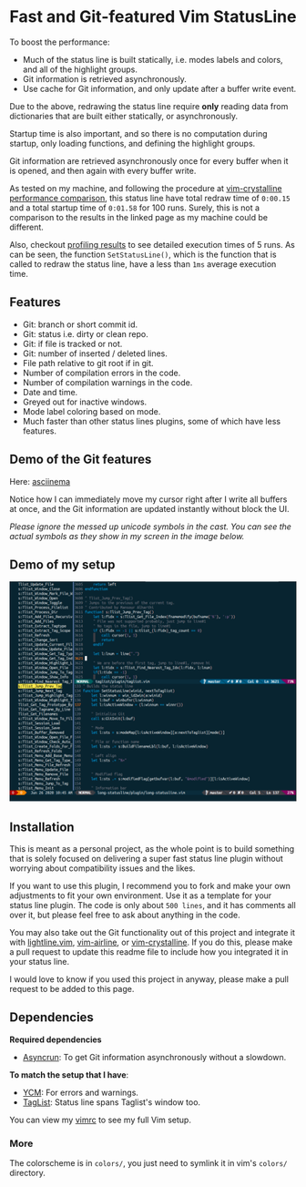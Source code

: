 Fast and Git-featured Vim StatusLine
====================================

To boost the performance:
* Much of the status line is built statically, i.e. modes labels and colors, and
all of the highlight groups.
* Git information is retrieved asynchronously.
* Use cache for Git information, and only update after a buffer write event.

Due to the above, redrawing the status line require **only** reading data from
dictionaries that are built either statically, or asynchronously. 

Startup time is also important, and so there is no computation during startup,
only loading functions, and defining the highlight groups. 

Git information are retrieved asynchronously once for every buffer when it is 
opened, and then again with every buffer write. 

As tested on my machine, and following the procedure at
[vim-crystalline performance comparison](https://github.com/rbong/vim-crystalline/wiki/Performance-Comparison),
this status line have total redraw time of `0:00.15` and a total startup time of
`0:01.58` for 100 runs. Surely,
this is not a comparison to the results in the linked page as my machine could
be different.

Also, checkout [profiling results](profiling_results/logs) to see detailed
execution times of 5 runs. As can be seen, the function `SetStatusLine()`, which
is the function that is called to redraw the status line, have
a less than `1ms` average execution time. 

## Features 
* Git: branch or short commit id.
* Git: status i.e. dirty or clean repo.
* Git: if file is tracked or not.
* Git: number of inserted / deleted lines. 
* File path relative to git root if in git.
* Number of compilation errors in the code.
* Number of compilation warnings in the code.
* Date and time.
* Greyed out for inactive windows.
* Mode label coloring based on mode.
* Much faster than other status lines plugins, some of which have less features.

## Demo of the Git features

Here: [asciinema](https://asciinema.org/a/08MKjRT785EKIaRIxOlgpZzG9)

Notice how I can immediately move my cursor right after I write all buffers at
once, and the Git information are updated instantly without block the UI.

*Please ignore the messed up unicode symbols in the cast. You can see the actual
symbols as they show in my screen in the image below.*

## Demo of my setup

![screenshot](screenshot.png)

## Installation

This is meant as a personal project, as the whole point is to build something
that is solely focused on delivering a super fast status line plugin without
worrying about compatibility issues and the likes. 

If you want to use this plugin, I recommend you to fork and make your own
adjustments to fit your own environment. Use it as a template for your status
line plugin. The code is only about `500 lines`, and it has comments all over it,
but please feel free to ask about anything in the code. 

You may also take out the Git functionality out of this project and integrate it
with [lightline.vim](https://github.com/itchyny/lightline.vim/tree/master/autoload/lightline),
[vim-airline](https://github.com/vim-airline/vim-airline), or
[vim-crystalline](https://github.com/rbong/vim-crystalline). If you do this,
please make a pull request to update this readme file to include how you
integrated it in your status line.

I would love to know if you used this project in anyway, please make a pull
request to be added to this page. 

## Dependencies
**Required dependencies** 
* [Asyncrun](https://github.com/skywind3000/asyncrun.vim): To get Git
  information asynchronously without a slowdown.

**To match the setup that I have**: 
* [YCM](https://github.com/ycm-core/YouCompleteMe): For errors and warnings.
* [TagList](https://github.com/yegappan/taglist): Status line spans Taglist's
  window too.


You can view my [vimrc](vimrc/vimrc.vim) to see my full Vim setup.

### More
The colorscheme is in `colors/`, you just need to symlink it in vim's
`colors/` directory.
